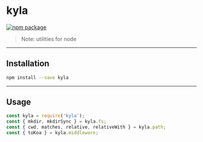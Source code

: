 # kyla

[![npm package](https://nodei.co/npm/kyla.png?downloads=true&downloadRank=true&stars=true)](https://www.npmjs.com/package/kyla)

> Note: utilities for node

---

## Installation

```bash
npm install --save kyla
```

---

## Usage

```javascript
const kyla = require('kyla');
const { mkdir, mkdirSync } = kyla.fs;
const { cwd, matches, relative, relativeWith } = kyla.path;
const { toKoa } = kyla.middleware;
```
